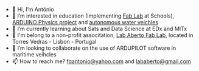 - 👋 Hi, I’m António
- 👀 I’m interested in education (Implementing [Fab Lab](https://fabfoundation.org/) at Schools), [ARDUINO Physics project](https://wikifactory.com/+lababertoknowledgebase/arduino) and [autonomous water veichles](http://fabacademy.org/2019/labs/fct/students/antonio-gomes/projects/final-project/)
- 🌱 I’m currently learning about Sats and Data Science at EDx and MITx
- 🌱 I'm belong to a non-profit associtation, [Lab Aberto Fab Lab](https://lababerto.pt/), located in Torres Vedras - Lisbon - Portugal
- 💞️ I’m looking to collaborate on the use of ARDUPILOT software in maritime veihcles
- 📫 How to reach me? fqantonio@yahoo.com and lababerto@gmail.com

<!---
fqantonio/fqantonio is a ✨ special ✨ repository because its `README.md` (this file) appears on your GitHub profile.
You can click the Preview link to take a look at your changes.
--->
